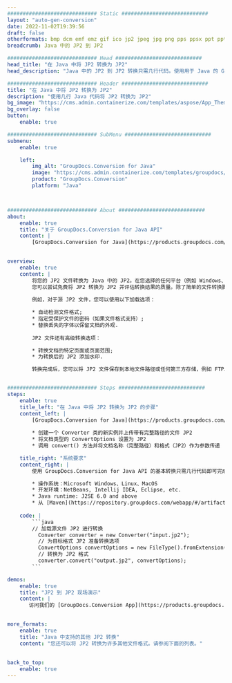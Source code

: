 ```yaml
---
############################# Static ############################
layout: "auto-gen-conversion"
date: 2022-11-02T19:39:56
draft: false
otherformats: bmp dcm emf emz gif ico jp2 jpeg jpg png pps ppsx ppt pptx psb psd svg svgz tga tif tiff webp wmf wmz
breadcrumb: Java 中的 JP2 到 JP2

############################# Head ############################
head_title: "在 Java 中将 JP2 转换为 JP2"
head_description: "Java 中的 JP2 到 JP2 转换只需几行代码。使用用于 Java 的 GroupDocs 文档转换 API 转换 160 多种文件格式"

############################# Header ############################
title: "在 Java 中将 JP2 转换为 JP2"
description: "使用几行 Java 代码将 JP2 转换为 JP2"
bg_image: "https://cms.admin.containerize.com/templates/aspose/App_Themes/V3/images/bg/header1.png"
bg_overlay: false
button:
    enable: true

############################# SubMenu ############################
submenu:
    enable: true

    left:
        img_alt: "GroupDocs.Conversion for Java"
        image: "https://cms.admin.containerize.com/templates/groupdocs/images/product-logos/90x90-noborder/groupdocs-conversion-java.png"
        product: "GroupDocs.Conversion"
        platform: "Java"



############################# About ############################
about:
    enable: true
    title: "关于 GroupDocs.Conversion for Java API"
    content: |
        [GroupDocs.Conversion for Java](https://products.groupdocs.com/conversion/java/) 是一种高级文件格式转换 API，用于在 Microsoft Office、OpenDocument、PDF、HTML、电子邮件、CAD 等流行图像和文档格式之间进行转换。只需几行代码即可完成更多工作。本机 API 会自动检测原始文档的格式，并提供许多选项来自定义转换后的文档。除了从文档中提取信息的功能外，它还默认支持将转换结果缓存到本地磁盘。但是，任何类型的缓存存储都可以通过实施适当的接口来支持 - Amazon S3、Dropbox、Google Drive、Windows Azure、Reddis 或任何其他接口。
    

overview:
    enable: true
    content: |
        将您的 JP2 文件转换为 Java 中的 JP2。在您选择的任何平台（例如 Windows、Linux、macOS）上，只需几行 Java 代码。
        您可以尝试免费将 JP2 转换为 JP2 并评估转换结果的质量。除了简单的文件转换脚本外，您还可以尝试更复杂的选项来加载 JP2 源文件并存储 JP2 输出。 
        
        例如，对于源 JP2 文件，您可以使用以下加载选项：

        * 自动检测文件格式;
        * 指定受保护文件的密码（如果文件格式支持）;
        * 替换丢失的字体以保留文档的外观.
        
        JP2 文件还有高级转换选项：

        * 转换文档的特定页面或页面范围;
        * 为转换后的 JP2 添加水印.

        转换完成后，您可以将 JP2 文件保存到本地文件路径或任何第三方存储，例如 FTP、Amazon S3、Google Drive、Dropbox 等。请注意 - 转换 JP2到 JP2，您不需要安装任何额外的软件，例如 MS Office、Open Office、Adobe Acrobat Reader 等。


############################# Steps ############################
steps:
    enable: true
    title_left: "在 Java 中将 JP2 转换为 JP2 的步骤"
    content_left: |
        [GroupDocs.Conversion for Java](https://products.groupdocs.com/conversion/java/) 允许开发人员使用几行代码轻松地将 JP2 文件转换为 JP2。
        
        * 创建一个 Converter 类的新实例并上传带有完整路径的文件 JP2
        * 将文档类型的 ConvertOptions 设置为 JP2
        * 调用 convert() 方法并将文档名称（完整路径）和格式（JP2）作为参数传递

    title_right: "系统要求"
    content_right: |
        使用 GroupDocs.Conversion for Java API 的基本转换只需几行代码即可完成。所有主要平台和操作系统都支持我们的 API。在执行以下代码之前，请确保您的系统上安装了以下先决条件。

        * 操作系统：Microsoft Windows、Linux、MacOS
        * 开发环境：NetBeans, Intellij IDEA, Eclipse, etc.
        * Java runtime: J2SE 6.0 and above
        * 从 [Maven](https://repository.groupdocs.com/webapp/#/artifacts/browse/tree/General/repo/com/groupdocs/groupdocs-conversion) 获取最新的 GroupDocs.Conversion for Java
         
    code: |
        ```java    
        // 加载源文件 JP2 进行转换
          Converter converter = new Converter("input.jp2");
          // 为目标格式 JP2 准备转换选项
          ConvertOptions convertOptions = new FileType().fromExtension("jp2").getConvertOptions();
          // 转换为 JP2 格式
          converter.convert("output.jp2", convertOptions);
        ```

demos:
    enable: true
    title: "JP2 到 JP2 现场演示"
    content: |
       访问我们的 [GroupDocs.Conversion App](https://products.groupdocs.app/conversion/family) 网站并立即尝试 JP2 到 JP2 转换。免费演示具有以下好处
          

more_formats:
    enable: true
    title: "Java 中支持的其他 JP2 转换"
    content: "您还可以将 JP2 转换为许多其他文件格式。请参阅下面的列表。"
       
       
back_to_top:
    enable: true
---
```

